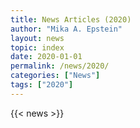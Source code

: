 ```yaml
---
title: News Articles (2020)
author: "Mika A. Epstein"
layout: news
topic: index
date: 2020-01-01
permalink: /news/2020/
categories: ["News"]
tags: ["2020"]
---
```


{{< news >}}
